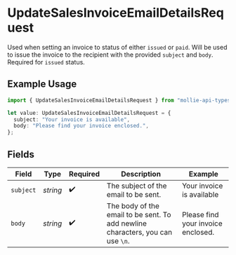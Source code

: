 # UpdateSalesInvoiceEmailDetailsRequest

Used when setting an invoice to status of either `issued` or `paid`. Will be used to issue the invoice to the recipient with the provided `subject` and `body`. Required for `issued` status.

## Example Usage

```typescript
import { UpdateSalesInvoiceEmailDetailsRequest } from "mollie-api-typescript/models/operations";

let value: UpdateSalesInvoiceEmailDetailsRequest = {
  subject: "Your invoice is available",
  body: "Please find your invoice enclosed.",
};
```

## Fields

| Field                                                                          | Type                                                                           | Required                                                                       | Description                                                                    | Example                                                                        |
| ------------------------------------------------------------------------------ | ------------------------------------------------------------------------------ | ------------------------------------------------------------------------------ | ------------------------------------------------------------------------------ | ------------------------------------------------------------------------------ |
| `subject`                                                                      | *string*                                                                       | :heavy_check_mark:                                                             | The subject of the email to be sent.                                           | Your invoice is available                                                      |
| `body`                                                                         | *string*                                                                       | :heavy_check_mark:                                                             | The body of the email to be sent. To add newline characters, you can use `\n`. | Please find your invoice enclosed.                                             |